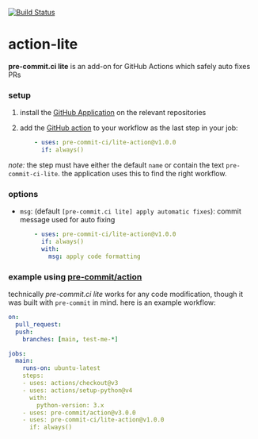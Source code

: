 [![Build Status](https://github.com/pre-commit-ci/lite-action/actions/workflows/main.yml/badge.svg)](https://github.com/pre-commit-ci/lite-action/actions/workflows/main.yml)

action-lite
===========

**pre-commit.ci lite** is an add-on for GitHub Actions which safely auto
fixes PRs

### setup

1. install the [GitHub Application] on the relevant repositories
2. add the [GitHub action] to your workflow as the last step in your job:

   ```yaml
       - uses: pre-commit-ci/lite-action@v1.0.0
         if: always()
   ```

*note:* the step must have either the default `name` or contain the text
`pre-commit-ci-lite`.  the application uses this to find the right workflow.

### options

- `msg`: (default `[pre-commit.ci lite] apply automatic fixes`): commit message
  used for auto fixing

  ```yaml
      - uses: pre-commit-ci/lite-action@v1.0.0
        if: always()
        with:
          msg: apply code formatting
  ```

### example using [pre-commit/action]

technically _pre-commit.ci lite_ works for any code modification, though it was
built with `pre-commit` in mind.  here is an example workflow:

```yaml
on:
  pull_request:
  push:
    branches: [main, test-me-*]

jobs:
  main:
    runs-on: ubuntu-latest
    steps:
    - uses: actions/checkout@v3
    - uses: actions/setup-python@v4
      with:
        python-version: 3.x
    - uses: pre-commit/action@v3.0.0
    - uses: pre-commit-ci/lite-action@v1.0.0
      if: always()
```

[GitHub Application]: https://github.com/apps/pre-commit-ci-lite/installations/new
[GitHub action]: https://github.com/pre-commit-ci/lite-action
[pre-commit/action]: https://github.com/pre-commit/action

